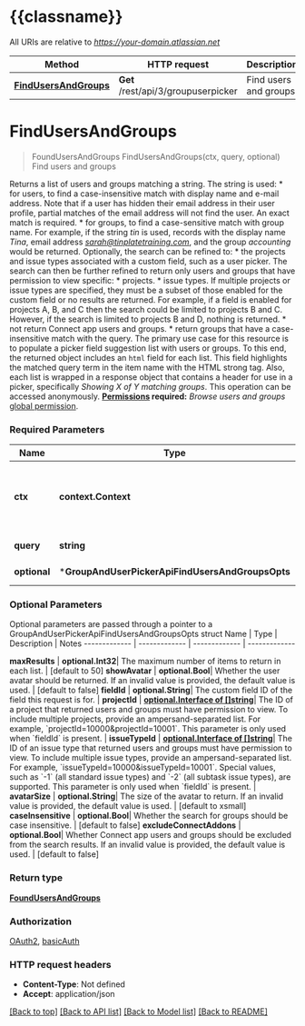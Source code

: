 # {{classname}}

All URIs are relative to *https://your-domain.atlassian.net*

Method | HTTP request | Description
------------- | ------------- | -------------
[**FindUsersAndGroups**](GroupAndUserPickerApi.md#FindUsersAndGroups) | **Get** /rest/api/3/groupuserpicker | Find users and groups

# **FindUsersAndGroups**
> FoundUsersAndGroups FindUsersAndGroups(ctx, query, optional)
Find users and groups

Returns a list of users and groups matching a string. The string is used:   *  for users, to find a case-insensitive match with display name and e-mail address. Note that if a user has hidden their email address in their user profile, partial matches of the email address will not find the user. An exact match is required.  *  for groups, to find a case-sensitive match with group name.  For example, if the string *tin* is used, records with the display name *Tina*, email address *sarah@tinplatetraining.com*, and the group *accounting* would be returned.  Optionally, the search can be refined to:   *  the projects and issue types associated with a custom field, such as a user picker. The search can then be further refined to return only users and groups that have permission to view specific:           *  projects.      *  issue types.          If multiple projects or issue types are specified, they must be a subset of those enabled for the custom field or no results are returned. For example, if a field is enabled for projects A, B, and C then the search could be limited to projects B and C. However, if the search is limited to projects B and D, nothing is returned.  *  not return Connect app users and groups.  *  return groups that have a case-insensitive match with the query.  The primary use case for this resource is to populate a picker field suggestion list with users or groups. To this end, the returned object includes an `html` field for each list. This field highlights the matched query term in the item name with the HTML strong tag. Also, each list is wrapped in a response object that contains a header for use in a picker, specifically *Showing X of Y matching groups*.  This operation can be accessed anonymously.  **[Permissions](#permissions) required:** *Browse users and groups* [global permission](https://confluence.atlassian.com/x/yodKLg).

### Required Parameters

Name | Type | Description  | Notes
------------- | ------------- | ------------- | -------------
 **ctx** | **context.Context** | context for authentication, logging, cancellation, deadlines, tracing, etc.
  **query** | **string**| The search string. | 
 **optional** | ***GroupAndUserPickerApiFindUsersAndGroupsOpts** | optional parameters | nil if no parameters

### Optional Parameters
Optional parameters are passed through a pointer to a GroupAndUserPickerApiFindUsersAndGroupsOpts struct
Name | Type | Description  | Notes
------------- | ------------- | ------------- | -------------

 **maxResults** | **optional.Int32**| The maximum number of items to return in each list. | [default to 50]
 **showAvatar** | **optional.Bool**| Whether the user avatar should be returned. If an invalid value is provided, the default value is used. | [default to false]
 **fieldId** | **optional.String**| The custom field ID of the field this request is for. | 
 **projectId** | [**optional.Interface of []string**](string.md)| The ID of a project that returned users and groups must have permission to view. To include multiple projects, provide an ampersand-separated list. For example, &#x60;projectId&#x3D;10000&amp;projectId&#x3D;10001&#x60;. This parameter is only used when &#x60;fieldId&#x60; is present. | 
 **issueTypeId** | [**optional.Interface of []string**](string.md)| The ID of an issue type that returned users and groups must have permission to view. To include multiple issue types, provide an ampersand-separated list. For example, &#x60;issueTypeId&#x3D;10000&amp;issueTypeId&#x3D;10001&#x60;. Special values, such as &#x60;-1&#x60; (all standard issue types) and &#x60;-2&#x60; (all subtask issue types), are supported. This parameter is only used when &#x60;fieldId&#x60; is present. | 
 **avatarSize** | **optional.String**| The size of the avatar to return. If an invalid value is provided, the default value is used. | [default to xsmall]
 **caseInsensitive** | **optional.Bool**| Whether the search for groups should be case insensitive. | [default to false]
 **excludeConnectAddons** | **optional.Bool**| Whether Connect app users and groups should be excluded from the search results. If an invalid value is provided, the default value is used. | [default to false]

### Return type

[**FoundUsersAndGroups**](FoundUsersAndGroups.md)

### Authorization

[OAuth2](../README.md#OAuth2), [basicAuth](../README.md#basicAuth)

### HTTP request headers

 - **Content-Type**: Not defined
 - **Accept**: application/json

[[Back to top]](#) [[Back to API list]](../README.md#documentation-for-api-endpoints) [[Back to Model list]](../README.md#documentation-for-models) [[Back to README]](../README.md)


